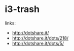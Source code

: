 # i3-trash

links: 
* http://dotshare.it/
* http://dotshare.it/dots/218/
* http://dotshare.it/dots/5/
